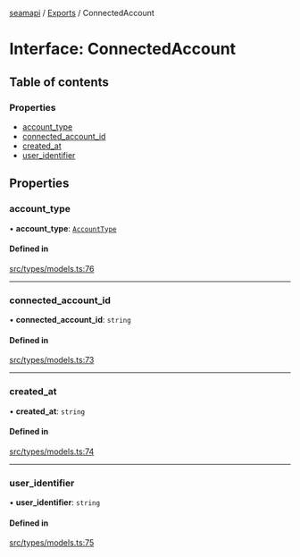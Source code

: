 [seamapi](../README.md) / [Exports](../modules.md) / ConnectedAccount

# Interface: ConnectedAccount

## Table of contents

### Properties

- [account\_type](ConnectedAccount.md#account_type)
- [connected\_account\_id](ConnectedAccount.md#connected_account_id)
- [created\_at](ConnectedAccount.md#created_at)
- [user\_identifier](ConnectedAccount.md#user_identifier)

## Properties

### account\_type

• **account\_type**: [`AccountType`](../modules.md#accounttype)

#### Defined in

[src/types/models.ts:76](https://github.com/hello-seam/seamapi-javascript/blob/main/src/types/models.ts#L76)

___

### connected\_account\_id

• **connected\_account\_id**: `string`

#### Defined in

[src/types/models.ts:73](https://github.com/hello-seam/seamapi-javascript/blob/main/src/types/models.ts#L73)

___

### created\_at

• **created\_at**: `string`

#### Defined in

[src/types/models.ts:74](https://github.com/hello-seam/seamapi-javascript/blob/main/src/types/models.ts#L74)

___

### user\_identifier

• **user\_identifier**: `string`

#### Defined in

[src/types/models.ts:75](https://github.com/hello-seam/seamapi-javascript/blob/main/src/types/models.ts#L75)

